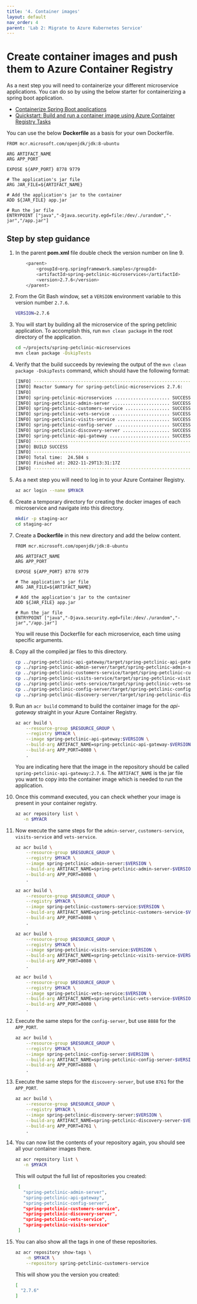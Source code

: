 ```yaml
---
title: '4. Container images'
layout: default
nav_order: 4
parent: 'Lab 2: Migrate to Azure Kubernetes Service'
---
```


# Create container images and push them to Azure Container Registry

As a next step you will need to containerize your different microservice applications. You can do so by using the below starter for containerizing a spring boot application.

- [Containerize Spring Boot applications](https://github.com/Azure/spring-boot-container-quickstart)
- [Quickstart: Build and run a container image using Azure Container Registry Tasks](https://docs.microsoft.com/en-us/azure/container-registry/container-registry-quickstart-task-cli)

You can use the below **Dockerfile** as a basis for your own Dockerfile.

```docker
FROM mcr.microsoft.com/openjdk/jdk:8-ubuntu

ARG ARTIFACT_NAME
ARG APP_PORT

EXPOSE ${APP_PORT} 8778 9779

# The application's jar file
ARG JAR_FILE=${ARTIFACT_NAME}

# Add the application's jar to the container
ADD ${JAR_FILE} app.jar

# Run the jar file
ENTRYPOINT ["java","-Djava.security.egd=file:/dev/./urandom","-jar","/app.jar"]
```

## Step by step guidance

1. In the parent **pom.xml** file double check the version number on line 9.

   ```bash
       <parent>        
           <groupId>org.springframework.samples</groupId>
           <artifactId>spring-petclinic-microservices</artifactId>
           <version>2.7.6</version>    
       </parent>
   ```

1. From the Git Bash window, set a `VERSION` environment variable to this version number `2.7.6`.

   ```bash
   VERSION=2.7.6
   ```

1. You will start by building all the microservice of the spring petclinic application. To accomplish this, run `mvn clean package` in the root directory of the application.

   ```bash
   cd ~/projects/spring-petclinic-microservices
   mvn clean package -DskipTests
   ```

1. Verify that the build succeeds by reviewing the output of the `mvn clean package -DskipTests` command, which should have the following format:

   ```bash
   [INFO] ------------------------------------------------------------------------
   [INFO] Reactor Summary for spring-petclinic-microservices 2.7.6:
   [INFO] 
   [INFO] spring-petclinic-microservices ..................... SUCCESS [  0.274 s]
   [INFO] spring-petclinic-admin-server ...................... SUCCESS [  6.462 s]
   [INFO] spring-petclinic-customers-service ................. SUCCESS [  4.486 s]
   [INFO] spring-petclinic-vets-service ...................... SUCCESS [  1.943 s]
   [INFO] spring-petclinic-visits-service .................... SUCCESS [  2.026 s]
   [INFO] spring-petclinic-config-server ..................... SUCCESS [  0.885 s]
   [INFO] spring-petclinic-discovery-server .................. SUCCESS [  0.960 s]
   [INFO] spring-petclinic-api-gateway ....................... SUCCESS [  6.022 s]
   [INFO] ------------------------------------------------------------------------
   [INFO] BUILD SUCCESS
   [INFO] ------------------------------------------------------------------------
   [INFO] Total time:  24.584 s
   [INFO] Finished at: 2022-11-29T13:31:17Z
   [INFO] ------------------------------------------------------------------------
   ```

1. As a next step you will need to log in to your Azure Container Registry.

   ```bash
   az acr login --name $MYACR
   ```

1. Create a temporary directory for creating the docker images of each microservice and navigate into this directory. 

   ```bash
   mkdir -p staging-acr
   cd staging-acr
   ```

1. Create a **Dockerfile** in this new directory and add the below content.

   ```docker
   FROM mcr.microsoft.com/openjdk/jdk:8-ubuntu
   
   ARG ARTIFACT_NAME
   ARG APP_PORT
   
   EXPOSE ${APP_PORT} 8778 9779
   
   # The application's jar file
   ARG JAR_FILE=${ARTIFACT_NAME}
   
   # Add the application's jar to the container
   ADD ${JAR_FILE} app.jar
   
   # Run the jar file
   ENTRYPOINT ["java","-Djava.security.egd=file:/dev/./urandom","-jar","/app.jar"]
   ```

   You will reuse this Dockerfile for each microservice, each time using specific arguments.

1. Copy all the compiled jar files to this directory.

   ```bash
   cp ../spring-petclinic-api-gateway/target/spring-petclinic-api-gateway-$VERSION.jar spring-petclinic-api-gateway-$VERSION.jar
   cp ../spring-petclinic-admin-server/target/spring-petclinic-admin-server-$VERSION.jar spring-petclinic-admin-server-$VERSION.jar
   cp ../spring-petclinic-customers-service/target/spring-petclinic-customers-service-$VERSION.jar spring-petclinic-customers-service-$VERSION.jar
   cp ../spring-petclinic-visits-service/target/spring-petclinic-visits-service-$VERSION.jar spring-petclinic-visits-service-$VERSION.jar
   cp ../spring-petclinic-vets-service/target/spring-petclinic-vets-service-$VERSION.jar spring-petclinic-vets-service-$VERSION.jar
   cp ../spring-petclinic-config-server/target/spring-petclinic-config-server-$VERSION.jar spring-petclinic-config-server-$VERSION.jar
   cp ../spring-petclinic-discovery-server/target/spring-petclinic-discovery-server-$VERSION.jar spring-petclinic-discovery-server-$VERSION.jar
   ```

1. Run an `acr build` command to build the container image for the _api-gateway_ straight in your Azure Container Registry.

   ```bash
   az acr build \
       --resource-group $RESOURCE_GROUP \
       --registry $MYACR \
       --image spring-petclinic-api-gateway:$VERSION \
       --build-arg ARTIFACT_NAME=spring-petclinic-api-gateway-$VERSION.jar \
       --build-arg APP_PORT=8080 \
       .
   ```

   You are indicating here that the image in the repository should be called `spring-petclinic-api-gateway:2.7.6`. The `ARTIFACT_NAME` is the jar file you want to copy into the container image which is needed to run the application.

1. Once this command executed, you can check whether your image is present in your container registry.

   ```bash
   az acr repository list \
      -n $MYACR
   ```

1. Now execute the same steps for the `admin-server`, `customers-service`, `visits-service` and `vets-service`.

   ```bash
   az acr build \
       --resource-group $RESOURCE_GROUP \
       --registry $MYACR \
       --image spring-petclinic-admin-server:$VERSION \
       --build-arg ARTIFACT_NAME=spring-petclinic-admin-server-$VERSION.jar \
       --build-arg APP_PORT=8080 \
       .
   
   az acr build \
       --resource-group $RESOURCE_GROUP \
       --registry $MYACR \
       --image spring-petclinic-customers-service:$VERSION \
       --build-arg ARTIFACT_NAME=spring-petclinic-customers-service-$VERSION.jar \
       --build-arg APP_PORT=8080 \
       .
   
   az acr build \
       --resource-group $RESOURCE_GROUP \
       --registry $MYACR \
       --image spring-petclinic-visits-service:$VERSION \
       --build-arg ARTIFACT_NAME=spring-petclinic-visits-service-$VERSION.jar \
       --build-arg APP_PORT=8080 \
       .
   
   az acr build \
       --resource-group $RESOURCE_GROUP \
       --registry $MYACR \
       --image spring-petclinic-vets-service:$VERSION \
       --build-arg ARTIFACT_NAME=spring-petclinic-vets-service-$VERSION.jar \
       --build-arg APP_PORT=8080 \
       .
   ```

1. Execute the same steps for the `config-server`, but use `8888` for the `APP_PORT`.

   ```bash
   az acr build \
       --resource-group $RESOURCE_GROUP \
       --registry $MYACR \
       --image spring-petclinic-config-server:$VERSION \
       --build-arg ARTIFACT_NAME=spring-petclinic-config-server-$VERSION.jar \
       --build-arg APP_PORT=8888 \
       .
   ```

1. Execute the same steps for the `discovery-server`, but use `8761` for the `APP_PORT`.

   ```bash
   az acr build \
       --resource-group $RESOURCE_GROUP \
       --registry $MYACR \
       --image spring-petclinic-discovery-server:$VERSION \
       --build-arg ARTIFACT_NAME=spring-petclinic-discovery-server-$VERSION.jar \
       --build-arg APP_PORT=8761 \
       .
   ```

1. You can now list the contents of your repository again, you should see all your container images there.

   ```bash
   az acr repository list \
      -n $MYACR
   ```

   This will output the full list of repositories you created: 
  
   ```bash
    [
      "spring-petclinic-admin-server",
      "spring-petclinic-api-gateway",
      "spring-petclinic-config-server",
      "spring-petclinic-customers-service",
      "spring-petclinic-discovery-server",
      "spring-petclinic-vets-service",
      "spring-petclinic-visits-service"
    ]
   ```

1. You can also show all the tags in one of these repositories.

   ```bash
   az acr repository show-tags \
       -n $MYACR \
       --repository spring-petclinic-customers-service
   ```

   This will show you the version you created:

   ```bash
   [
     "2.7.6"
   ]
   ```




